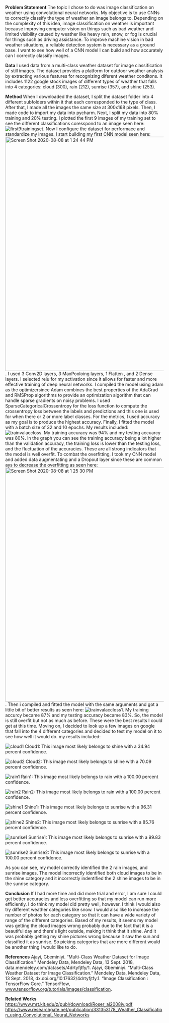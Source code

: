 **Problem Statement**
The topic I chose to do was image classification on weather using convolutional neural networks. My objective is to use CNNs to correctly classify the type of weather an image belongs to. Depending on the complexity of this idea, image classification on weather is important because improving computer vision on things such as bad weather and limited visibility caused by weather like heavy rain, snow, or fog is crucial for things such as driving assistance. To improve machine vision in bad weather situations, a reliable detection system is necessary as a ground base. I want to see how well of a CNN model I can build and how accurately can I correctly classify images. 

**Data**
I used data from a multi-class weather dataset for image classification of still images. The dataset provides a platform for outdoor weather analysis by extracting various features for recognizing diferent weather conditons. It includes 1122 google stock images of different types of weather that falls into 4 categories: cloud (300), rain (212), sunrise (357), and shine (253). 

**Method**
When I downloaded the dataset, I split the dataset folder into 4 different subfolders within it that each corresponded to the type of class. After that, I made all the images the same size at 300x168 pixels. Then, I made code to import my data into pycharm. Next, I split my data into 80% training and 20% testing. I plotted the first 9 images of my training set to see the different classifications coresspond to an image seen here: ![first9trainingset](https://user-images.githubusercontent.com/67920437/89699404-b051eb80-d8f4-11ea-8a3c-8f7201384a5e.png). Now I configure the dataset for performace and standardize my images. I start building my first CNN model seen here: 
<img width="742" alt="Screen Shot 2020-08-08 at 1 24 44 PM" src="https://user-images.githubusercontent.com/67920437/89716414-bab6c880-d97a-11ea-9429-58fd1ecf8981.png">.
I used 3 Conv2D layers, 3 MaxPooloing layers, 1 Flatten , and 2 Dense layers. I selected relu for my activation since it allows for faster and more effective training of deep neural networks. I compiled the model using adam as the optimizersince Adam combines the best properties of the AdaGrad and RMSProp algorithms to provide an optimization algorithm that can handle sparse gradients on noisy problems. I used SparseCategoricalCrossentropy for the loss function to compute the crossentropy loss between the labels and predictions and this one is used for when there or 2 or more label classes. For the metrics, I used accuracy as my goal is to produce the highest accuracy. Finally, I fitted the model with a batch size of 32 and 10 epochs. My results included:![trainvalaccloss](https://user-images.githubusercontent.com/67920437/89699406-b0ea8200-d8f4-11ea-92ad-fa48dfda8c40.png).
My training accuracy was 94% and my testing accuarcy was 80%. In the graph you can see the training accuracy being a lot higher than the validation accuracy, the training loss is lower than the testing loss, and the fluctuation of the accuracies. These are all strong indicators that the model is well overfit. To combat the overfitting, I took my CNN model and added data augmentating and a Dropout layer since these are common ays to decrease the overfitting as seen here: <img width="742" alt="Screen Shot 2020-08-08 at 1 25 30 PM" src="https://user-images.githubusercontent.com/67920437/89716411-b9859b80-d97a-11ea-898f-c52ce61cea46.png">.
Then i compiled and fitted the model with the same arguments and got a little bit of better results as seen here: ![trainvalaccloss1](https://user-images.githubusercontent.com/67920437/89699407-b0ea8200-d8f4-11ea-8b62-83040bb6ff50.png).
My training accurcy became 87% and my testing accuracy became 83%. So, the model is still overfit but not as much as before. These were the best results I could get at this time. Moving on, I decided to look up a few images on google that fall into the 4 different categories and decided to test my model on it to see how well it would do. my results included:

![cloud1](https://user-images.githubusercontent.com/67920437/89699066-9ca58580-d8f2-11ea-87cb-d6b181eb86c4.jpg)
Cloud1: This image most likely belongs to shine with a 34.94 percent confidence.

![cloud2](https://user-images.githubusercontent.com/67920437/89716757-bf30b080-d97d-11ea-8277-12c387405d75.jpg)
Cloud2: This image most likely belongs to shine with a 70.09 percent confidence.

![rain1](https://user-images.githubusercontent.com/67920437/89699068-9d3e1c00-d8f2-11ea-831f-7e074c327a4b.jpg)
Rain1: This image most likely belongs to rain with a 100.00 percent confidence.

![rain2](https://user-images.githubusercontent.com/67920437/89699069-9dd6b280-d8f2-11ea-95b8-29bde557b967.jpg)
Rain2: This image most likely belongs to rain with a 100.00 percent confidence.

![shine1](https://user-images.githubusercontent.com/67920437/89699070-9e6f4900-d8f2-11ea-87c9-976648f28576.jpg)
Shine1: This image most likely belongs to sunrise with a 96.31 percent confidence.

![shine2](https://user-images.githubusercontent.com/67920437/89699071-9f07df80-d8f2-11ea-8b75-df9ee7d2725e.jpg)
Shine2: This image most likely belongs to sunrise with a 85.76 percent confidence.

![sunrise1](https://user-images.githubusercontent.com/67920437/89699073-9f07df80-d8f2-11ea-9b89-613d0c547432.jpg)
Sunrise1: This image most likely belongs to sunrise with a 99.83 percent confidence.

![sunrise2](https://user-images.githubusercontent.com/67920437/89699074-9fa07600-d8f2-11ea-9305-ce65578ab6f5.jpg)
Sunrise2: This image most likely belongs to sunrise with a 100.00 percent confidence.


As you can see, my model correctly identified the 2 rain images, and sunrise images. The model incorrectly identified both cloud images to be in the shine category and it incorrectly indentified the 2 shine images to be in the sunrise category.

**Conclusion**
If I had more time and did more trial and error, I am sure I could get better accuracies and less overfitting so that my model can run more efficiently. I do think my model did pretty well, however. I think I would also try different weather categories like snow. I would also like to increase the number of photos for each category so that it can have a wide variety of range of the different categories. Based of my results, it seems my model was getting the cloud images wrong probably due to the fact that it is a beautiful day and there's light outside, making it think that it shine. And it was probably getting my shine pictures wrong because it saw the sun and classified it as sunrise. So picking categories that are more different would be another thing I would like to do. 


**References**
Ajayi, Gbeminiyi. “Multi-Class Weather Dataset for Image Classification.” Mendeley Data, Mendeley Data, 13 Sept. 2018, data.mendeley.com/datasets/4drtyfjtfy/1.
Ajayi, Gbeminiyi. “Multi-Class Weather Dataset for Image Classification.” Mendeley Data, Mendeley Data, 13 Sept. 2018, dx.doi.org/10.17632/4drtyfjtfy.1.
“Image Classification  :   TensorFlow Core.” TensorFlow, www.tensorflow.org/tutorials/images/classification.

**Related Works**
https://www.mrt.kit.edu/z/publ/download/Roser_al2008iv.pdf
https://www.researchgate.net/publication/331353178_Weather_Classification_using_Convolutional_Neural_Networks



